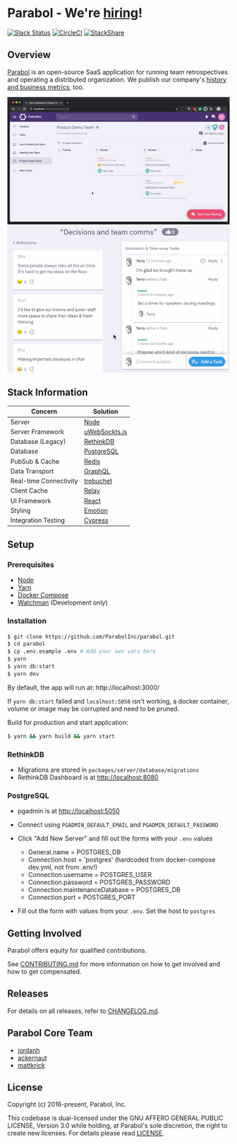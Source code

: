 # Parabol - We're [hiring](https://www.parabol.co/join)!

[![Slack Status](http://slackin.parabol.co/badge.svg)](http://slackin.parabol.co/)
[![CircleCI](https://circleci.com/gh/ParabolInc/parabol.svg?style=svg)](https://circleci.com/gh/ParabolInc/parabol)
[![StackShare](https://img.shields.io/badge/tech-stack-0690fa.svg?style=flat)](https://stackshare.io/parabol-inc/parabol-multiplayer-web-app)

## Overview

[Parabol](https://www.parabol.co) is an open-source SaaS application for running team retrospectives and operating a
distributed organization. We publish our company's [history and business metrics](https://focus.parabol.co/), too.

![Dashboard](./docs/images/d2.gif)
![Discuss](./docs/images/d1.gif)

## Stack Information

| Concern                | Solution                                                       |
| ---------------------- | -------------------------------------------------------------- |
| Server                 | [Node](https://nodejs.org/)                                    |
| Server Framework       | [uWebSockts.js](https://github.com/uNetworking/uWebSockets.js) |
| Database (Legacy)      | [RethinkDB](https://www.rethinkdb.com/)                        |
| Database               | [PostgreSQL](https://www.postgresql.org/)                      |
| PubSub & Cache         | [Redis](https://redis.io)                                      |
| Data Transport         | [GraphQL](https://github.com/graphql/graphql-js)               |
| Real-time Connectivity | [trebuchet](https://github.com/mattkrick/trebuchet-client)     |
| Client Cache           | [Relay](https://facebook.github.io/relay/)                     |
| UI Framework           | [React](https://facebook.github.io/react/)                     |
| Styling                | [Emotion](https://emotion.sh/)                                 |
| Integration Testing    | [Cypress](https://cypress.io)                                  |

## Setup

### Prerequisites

- [Node](https://nodejs.org/en/download/)
- [Yarn](https://classic.yarnpkg.com/en/docs/cli/install/)
- [Docker Compose](https://docs.docker.com/compose/install/)
- [Watchman](https://facebook.github.io/watchman/docs/install.html) (Development only)

### Installation

```bash
$ git clone https://github.com/ParabolInc/parabol.git
$ cd parabol
$ cp .env.example .env # Add your own vars here
$ yarn
$ yarn db:start
$ yarn dev
```


By default, the app will run at: http://localhost:3000/


If `yarn db:start` failed and `localhost:5050` isn't working, a docker
container, volume or image may be corrupted and need to be pruned.

Build for production and start application:

```bash
$ yarn && yarn build && yarn start
```

### RethinkDB

- Migrations are stored in `packages/server/database/migrations`
- RethinkDB Dashboard is at [http://localhost:8080](http://localhost:8080)

### PostgreSQL

- pgadmin is at [http://localhost:5050](http://localhost:5050)
- Connect using `PGADMIN_DEFAULT_EMAIL` and `PGADMIN_DEFAULT_PASSWORD`
- Click "Add New Server" and fill out the forms with your `.env` values
  - General.name = POSTGRES_DB
  - Connection.host = 'postgres' (hardcoded from docker-compose dev.yml, not from .env!)
  - Connection.username = POSTGRES_USER
  - Connection.password = POSTGRES_PASSWORD
  - Connection.maintenanceDatabase = POSTGRES_DB
  - Connection.port = POSTGRES_PORT

- Fill out the form with values from your `.env`. Set the host to `postgres`

## Getting Involved

Parabol offers equity for qualified contributions.

See [CONTRIBUTING.md](./CONTRIBUTING.md) for more information on how to
get involved and how to get compensated.

## Releases

For details on all releases, refer to [CHANGELOG.md](./CHANGELOG.md).

## Parabol Core Team

- [jordanh](https://github.com/jordanh)
- [ackernaut](https://github.com/ackernaut)
- [mattkrick](https://github.com/mattkrick)

## License

Copyright (c) 2016-present, Parabol, Inc.

This codebase is dual-licensed under the GNU AFFERO GENERAL PUBLIC LICENSE,
Version 3.0 while holding, at Parabol's sole discretion, the right to create
new licenses. For details please read [LICENSE](LICENSE).
